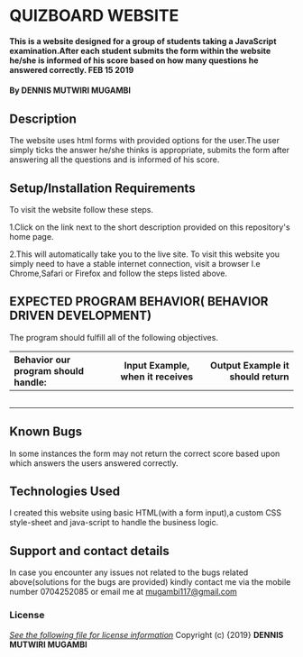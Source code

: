 # QUIZBOARD WEBSITE
#### This is a website designed for a group of students taking a JavaScript examination.After each student submits the form within the website he/she is informed of his score based on how many questions he answered correctly. FEB 15 2019
#### By **DENNIS MUTWIRI MUGAMBI**
## Description
The website uses html forms with provided options for the user.The user simply ticks the answer he/she thinks is appropriate, submits the form after answering all the questions and is informed of his score.
## Setup/Installation Requirements
To visit the website follow these steps.

1.Click on the link next to the short description provided on this repository's home page.

2.This will automatically take you to the live site.
To visit this website you simply need to have a stable internet connection, visit a browser I.e Chrome,Safari or Firefox and follow the steps listed above.

## EXPECTED PROGRAM BEHAVIOR( BEHAVIOR DRIVEN DEVELOPMENT)
The program should fulfill all of the following objectives.


| Behavior our program should handle:| Input Example, when it receives| Output Example it should return     |
| :------------- | :----------: | -----------: |
| |   |  |
|  |  | |
|  | ||
| |
| |
## Known Bugs
In some instances the form may not return the correct score based upon which answers the users answered correctly.  
## Technologies Used
I created this website using basic HTML(with a form input),a custom CSS style-sheet and java-script to handle the business logic.
## Support and contact details
In case you encounter any issues not related to the bugs related above(solutions for the bugs are provided) kindly contact me via the mobile number 0704252085 or email me at mugambi117@gmail.com
### License
*[See the following file for license information](License.md)*
Copyright (c) {2019} **DENNIS MUTWIRI MUGAMBI**
